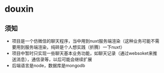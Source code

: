 # douxin
## 须知
* 项目是一个仿微信的聊天程序，当中用到nuxt服务端渲染（这种业务可能不需要用到服务端渲染，纯碎是个人想实践（折腾）一下nuxt）
* 项目中暂时只实现一些聊天基本业务功能，如聊天记录（通过websoket来推送消息），通信录等，以后可能会继续扩展
* 后端语言是node，数据库是mongodb
